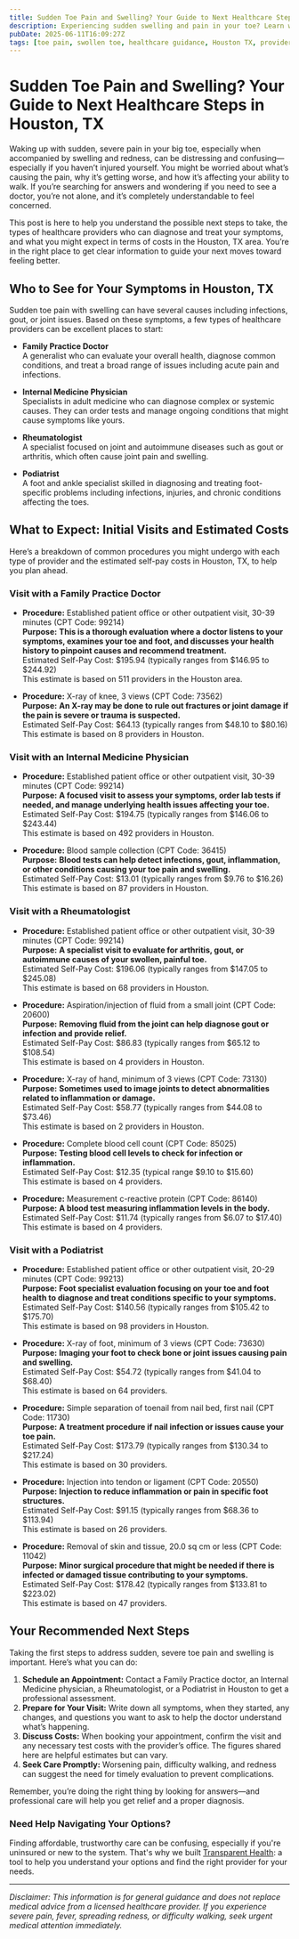 ```yaml
---
title: Sudden Toe Pain and Swelling? Your Guide to Next Healthcare Steps in Houston, TX  
description: Experiencing sudden swelling and pain in your toe? Learn who to see and expected costs for care in Houston, TX to get the help you need.  
pubDate: 2025-06-11T16:09:27Z
tags: [toe pain, swollen toe, healthcare guidance, Houston TX, provider costs, foot pain]  
---
```


# Sudden Toe Pain and Swelling? Your Guide to Next Healthcare Steps in Houston, TX

Waking up with sudden, severe pain in your big toe, especially when accompanied by swelling and redness, can be distressing and confusing—especially if you haven’t injured yourself. You might be worried about what’s causing the pain, why it’s getting worse, and how it’s affecting your ability to walk. If you’re searching for answers and wondering if you need to see a doctor, you’re not alone, and it’s completely understandable to feel concerned.

This post is here to help you understand the possible next steps to take, the types of healthcare providers who can diagnose and treat your symptoms, and what you might expect in terms of costs in the Houston, TX area. You’re in the right place to get clear information to guide your next moves toward feeling better.

## Who to See for Your Symptoms in Houston, TX

Sudden toe pain with swelling can have several causes including infections, gout, or joint issues. Based on these symptoms, a few types of healthcare providers can be excellent places to start:

- **Family Practice Doctor**  
  A generalist who can evaluate your overall health, diagnose common conditions, and treat a broad range of issues including acute pain and infections.

- **Internal Medicine Physician**  
  Specialists in adult medicine who can diagnose complex or systemic causes. They can order tests and manage ongoing conditions that might cause symptoms like yours.

- **Rheumatologist**  
  A specialist focused on joint and autoimmune diseases such as gout or arthritis, which often cause joint pain and swelling.

- **Podiatrist**  
  A foot and ankle specialist skilled in diagnosing and treating foot-specific problems including infections, injuries, and chronic conditions affecting the toes.

## What to Expect: Initial Visits and Estimated Costs

Here’s a breakdown of common procedures you might undergo with each type of provider and the estimated self-pay costs in Houston, TX, to help you plan ahead.

### Visit with a Family Practice Doctor

- **Procedure:** Established patient office or other outpatient visit, 30-39 minutes (CPT Code: 99214)  
  **Purpose:** **This is a thorough evaluation where a doctor listens to your symptoms, examines your toe and foot, and discusses your health history to pinpoint causes and recommend treatment.**  
  Estimated Self-Pay Cost: $195.94 (typically ranges from $146.95 to $244.92)  
  This estimate is based on 511 providers in the Houston area.

- **Procedure:** X-ray of knee, 3 views (CPT Code: 73562)  
  **Purpose:** **An X-ray may be done to rule out fractures or joint damage if the pain is severe or trauma is suspected.**  
  Estimated Self-Pay Cost: $64.13 (typically ranges from $48.10 to $80.16)  
  This estimate is based on 8 providers in Houston.

### Visit with an Internal Medicine Physician

- **Procedure:** Established patient office or other outpatient visit, 30-39 minutes (CPT Code: 99214)  
  **Purpose:** **A focused visit to assess your symptoms, order lab tests if needed, and manage underlying health issues affecting your toe.**  
  Estimated Self-Pay Cost: $194.75 (typically ranges from $146.06 to $243.44)  
  This estimate is based on 492 providers in Houston.

- **Procedure:** Blood sample collection (CPT Code: 36415)  
  **Purpose:** **Blood tests can help detect infections, gout, inflammation, or other conditions causing your toe pain and swelling.**  
  Estimated Self-Pay Cost: $13.01 (typically ranges from $9.76 to $16.26)  
  This estimate is based on 87 providers in Houston.

### Visit with a Rheumatologist

- **Procedure:** Established patient office or other outpatient visit, 30-39 minutes (CPT Code: 99214)  
  **Purpose:** **A specialist visit to evaluate for arthritis, gout, or autoimmune causes of your swollen, painful toe.**  
  Estimated Self-Pay Cost: $196.06 (typically ranges from $147.05 to $245.08)  
  This estimate is based on 68 providers in Houston.

- **Procedure:** Aspiration/injection of fluid from a small joint (CPT Code: 20600)  
  **Purpose:** **Removing fluid from the joint can help diagnose gout or infection and provide relief.**  
  Estimated Self-Pay Cost: $86.83 (typically ranges from $65.12 to $108.54)  
  This estimate is based on 4 providers in Houston.

- **Procedure:** X-ray of hand, minimum of 3 views (CPT Code: 73130)  
  **Purpose:** **Sometimes used to image joints to detect abnormalities related to inflammation or damage.**  
  Estimated Self-Pay Cost: $58.77 (typically ranges from $44.08 to $73.46)  
  This estimate is based on 2 providers in Houston.

- **Procedure:** Complete blood cell count (CPT Code: 85025)  
  **Purpose:** **Testing blood cell levels to check for infection or inflammation.**  
  Estimated Self-Pay Cost: $12.35 (typical range $9.10 to $15.60)  
  This estimate is based on 4 providers.

- **Procedure:** Measurement c-reactive protein (CPT Code: 86140)  
  **Purpose:** **A blood test measuring inflammation levels in the body.**  
  Estimated Self-Pay Cost: $11.74 (typically ranges from $6.07 to $17.40)  
  This estimate is based on 4 providers.

### Visit with a Podiatrist

- **Procedure:** Established patient office or other outpatient visit, 20-29 minutes (CPT Code: 99213)  
  **Purpose:** **Foot specialist evaluation focusing on your toe and foot health to diagnose and treat conditions specific to your symptoms.**  
  Estimated Self-Pay Cost: $140.56 (typically ranges from $105.42 to $175.70)  
  This estimate is based on 98 providers in Houston.

- **Procedure:** X-ray of foot, minimum of 3 views (CPT Code: 73630)  
  **Purpose:** **Imaging your foot to check bone or joint issues causing pain and swelling.**  
  Estimated Self-Pay Cost: $54.72 (typically ranges from $41.04 to $68.40)  
  This estimate is based on 64 providers.

- **Procedure:** Simple separation of toenail from nail bed, first nail (CPT Code: 11730)  
  **Purpose:** **A treatment procedure if nail infection or issues cause your toe pain.**  
  Estimated Self-Pay Cost: $173.79 (typically ranges from $130.34 to $217.24)  
  This estimate is based on 30 providers.

- **Procedure:** Injection into tendon or ligament (CPT Code: 20550)  
  **Purpose:** **Injection to reduce inflammation or pain in specific foot structures.**  
  Estimated Self-Pay Cost: $91.15 (typically ranges from $68.36 to $113.94)  
  This estimate is based on 26 providers.

- **Procedure:** Removal of skin and tissue, 20.0 sq cm or less (CPT Code: 11042)  
  **Purpose:** **Minor surgical procedure that might be needed if there is infected or damaged tissue contributing to your symptoms.**  
  Estimated Self-Pay Cost: $178.42 (typically ranges from $133.81 to $223.02)  
  This estimate is based on 47 providers.

## Your Recommended Next Steps

Taking the first steps to address sudden, severe toe pain and swelling is important. Here’s what you can do:

1. **Schedule an Appointment:** Contact a Family Practice doctor, an Internal Medicine physician, a Rheumatologist, or a Podiatrist in Houston to get a professional assessment.
2. **Prepare for Your Visit:** Write down all symptoms, when they started, any changes, and questions you want to ask to help the doctor understand what’s happening.
3. **Discuss Costs:** When booking your appointment, confirm the visit and any necessary test costs with the provider’s office. The figures shared here are helpful estimates but can vary.
4. **Seek Care Promptly:** Worsening pain, difficulty walking, and redness can suggest the need for timely evaluation to prevent complications.

Remember, you’re doing the right thing by looking for answers—and professional care will help you get relief and a proper diagnosis.

### Need Help Navigating Your Options?

Finding affordable, trustworthy care can be confusing, especially if you're uninsured or new to the system. That's why we built [Transparent Health](https://transparenthealth.ai): a tool to help you understand your options and find the right provider for your needs.

---

*Disclaimer: This information is for general guidance and does not replace medical advice from a licensed healthcare provider. If you experience severe pain, fever, spreading redness, or difficulty walking, seek urgent medical attention immediately.*